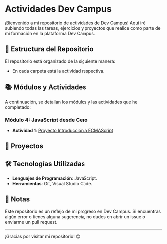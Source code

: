 # Actividades Dev Campus

¡Bienvenido a mi repositorio de actividades de Dev Campus! Aquí iré subiendo todas las tareas, ejercicios y proyectos que realice como parte de mi formación en la plataforma Dev Campus.

## 📁 Estructura del Repositorio

El repositorio está organizado de la siguiente manera:
 - En cada carpeta está la actividad respectiva.


## 📚 Módulos y Actividades

A continuación, se detallan los módulos y las actividades que he completado:

### Módulo 4: JavaScript desde Cero
- **Actividad 1**: [Proyecto Introducción a ECMAScript](https://github.com/eduardotec05/LogicaYAlgoritmos-DEV-F/tree/main/IntroduccionAECMAScript)

## 🚀 Proyectos


## 🛠️ Tecnologías Utilizadas

- **Lenguajes de Programación**: JavaScript.
- **Herramientas**: Git, Visual Studio Code.

## 📝 Notas

Este repositorio es un reflejo de mi progreso en Dev Campus. Si encuentras algún error o tienes alguna sugerencia, no dudes en abrir un issue o enviarme un pull request.


---

¡Gracias por visitar mi repositorio! 😊
